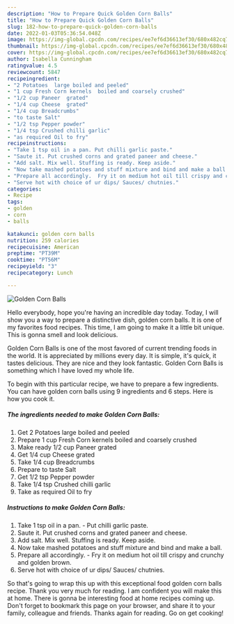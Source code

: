 ```yaml
---
description: "How to Prepare Quick Golden Corn Balls"
title: "How to Prepare Quick Golden Corn Balls"
slug: 182-how-to-prepare-quick-golden-corn-balls
date: 2022-01-03T05:36:54.048Z
image: https://img-global.cpcdn.com/recipes/ee7ef6d36613ef30/680x482cq70/golden-corn-balls-recipe-main-photo.jpg
thumbnail: https://img-global.cpcdn.com/recipes/ee7ef6d36613ef30/680x482cq70/golden-corn-balls-recipe-main-photo.jpg
cover: https://img-global.cpcdn.com/recipes/ee7ef6d36613ef30/680x482cq70/golden-corn-balls-recipe-main-photo.jpg
author: Isabella Cunningham
ratingvalue: 4.5
reviewcount: 5847
recipeingredient:
- "2 Potatoes  large boiled and peeled"
- "1 cup Fresh Corn kernels  boiled and coarsely crushed"
- "1/2 cup Paneer  grated"
- "1/4 cup Cheese  grated"
- "1/4 cup Breadcrumbs"
- "to taste Salt"
- "1/2 tsp Pepper powder"
- "1/4 tsp Crushed chilli garlic"
- "as required Oil to fry"
recipeinstructions:
- "Take 1 tsp oil in a pan. Put chilli garlic paste."
- "Saute it. Put crushed corns and grated paneer and cheese."
- "Add salt. Mix well. Stuffing is ready. Keep aside."
- "Now take mashed potatoes and stuff mixture and bind and make a ball."
- "Prepare all accordingly.  Fry it on medium hot oil till crispy and crunchy and golden brown."
- "Serve hot with choice of ur dips/ Sauces/ chutnies."
categories:
- Recipe
tags:
- golden
- corn
- balls

katakunci: golden corn balls 
nutrition: 259 calories
recipecuisine: American
preptime: "PT39M"
cooktime: "PT56M"
recipeyield: "3"
recipecategory: Lunch

---
```



![Golden Corn Balls](https://img-global.cpcdn.com/recipes/ee7ef6d36613ef30/680x482cq70/golden-corn-balls-recipe-main-photo.jpg)

Hello everybody, hope you're having an incredible day today. Today, I will show you a way to prepare a distinctive dish, golden corn balls. It is one of my favorites food recipes. This time, I am going to make it a little bit unique. This is gonna smell and look delicious.

Golden Corn Balls is one of the most favored of current trending foods in the world. It is appreciated by millions every day. It is simple, it's quick, it tastes delicious. They are nice and they look fantastic. Golden Corn Balls is something which I have loved my whole life.




To begin with this particular recipe, we have to prepare a few ingredients. You can have golden corn balls using 9 ingredients and 6 steps. Here is how you cook it.

<!--inarticleads1-->

##### The ingredients needed to make Golden Corn Balls:

1. Get 2 Potatoes  large boiled and peeled
1. Prepare 1 cup Fresh Corn kernels  boiled and coarsely crushed
1. Make ready 1/2 cup Paneer  grated
1. Get 1/4 cup Cheese  grated
1. Take 1/4 cup Breadcrumbs
1. Prepare to taste Salt
1. Get 1/2 tsp Pepper powder
1. Take 1/4 tsp Crushed chilli garlic
1. Take as required Oil to fry




<!--inarticleads2-->

##### Instructions to make Golden Corn Balls:

1. Take 1 tsp oil in a pan. - Put chilli garlic paste.
1. Saute it. Put crushed corns and grated paneer and cheese.
1. Add salt. Mix well. Stuffing is ready. Keep aside.
1. Now take mashed potatoes and stuff mixture and bind and make a ball.
1. Prepare all accordingly.  - Fry it on medium hot oil till crispy and crunchy and golden brown.
1. Serve hot with choice of ur dips/ Sauces/ chutnies.




So that's going to wrap this up with this exceptional food golden corn balls recipe. Thank you very much for reading. I am confident you will make this at home. There is gonna be interesting food at home recipes coming up. Don't forget to bookmark this page on your browser, and share it to your family, colleague and friends. Thanks again for reading. Go on get cooking!
